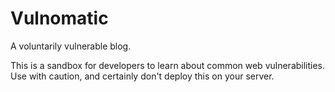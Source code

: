 # Vulnomatic

A voluntarily vulnerable blog.

This is a sandbox for developers to learn about common web vulnerabilities. Use with caution, and certainly don't deploy this on your server.